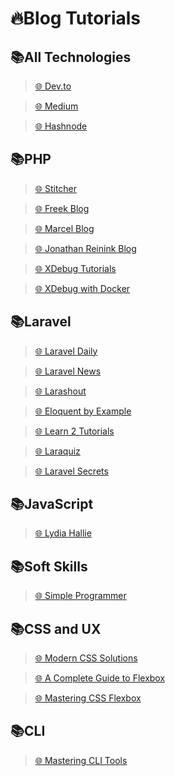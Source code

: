 # 🔥Blog Tutorials

## 📚All Technologies

> [🌐 Dev.to](https://dev.to/)

> [🌐 Medium](https://medium.com/topic/programming)

> [🌐 Hashnode](https://hashnode.com/community)

## 📚PHP

> [🌐 Stitcher](https://stitcher.io/)

> [🌐 Freek Blog](https://freek.dev/)

> [🌐 Marcel Blog](https://pociot.dev/)

> [🌐 Jonathan Reinink Blog](https://reinink.ca/articles)

> [🌐 XDebug Tutorials](https://learnxdebug.com/)

> [🌐 XDebug with Docker](https://charron.dev/posts/speeding-up-php-in-docker-xdebug)

## 📚Laravel

> [🌐 Laravel Daily](https://laraveldaily.com/blog)

> [🌐 Laravel News](https://laravel-news.com)

> [🌐 Larashout](https://www.larashout.com/)

> [🌐 Eloquent by Example](https://eloquentbyexample.com)

> [🌐 Learn 2 Tutorials](https://learn2torials.com/category/laravel)

> [🌐 Laraquiz](https://laraquiz.com)

> [🌐 Laravel Secrets](https://laravelsecrets.com/)

## 📚JavaScript

> [🌐 Lydia Hallie](https://www.theavocoder.com/)

## 📚Soft Skills

> [🌐 Simple Programmer](https://simpleprogrammer.com)

## 📚CSS and UX

> [🌐 Modern CSS Solutions](https://moderncss.dev/)

> [🌐 A Complete Guide to Flexbox](https://css-tricks.com/snippets/css/a-guide-to-flexbox/)

> [🌐 Mastering CSS Flexbox](https://jstutorial.medium.com/the-complete-css-flex-box-tutorial-d17971950bdc)

## 📚CLI

> [🌐 Mastering CLI Tools](https://masteringclitools.com)
